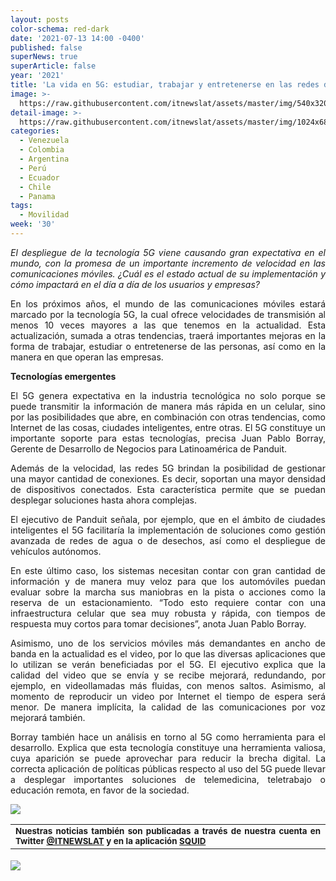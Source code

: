 ```yaml
---
layout: posts
color-schema: red-dark
date: '2021-07-13 14:00 -0400'
published: false
superNews: true
superArticle: false
year: '2021'
title: 'La vida en 5G: estudiar, trabajar y entretenerse en las redes del futuro'
image: >-
  https://raw.githubusercontent.com/itnewslat/assets/master/img/540x320/Juan-Pablo-Borray-p.jpg
detail-image: >-
  https://raw.githubusercontent.com/itnewslat/assets/master/img/1024x680/Juan-Pablo-Borray-g.jpg
categories:
  - Venezuela
  - Colombia
  - Argentina
  - Perú
  - Ecuador
  - Chile
  - Panama
tags:
  - Movilidad
week: '30'
---
```

<p style="text-align: justify;"><em>El despliegue de la tecnología 5G viene causando gran expectativa en el mundo, con la promesa de un importante incremento de velocidad en las comunicaciones móviles. ¿Cuál es el estado actual de su implementación y cómo impactará en el día a día de los usuarios y empresas?</em></p>
<p style="text-align: justify;">En los próximos años, el mundo de las comunicaciones móviles estará marcado por la tecnología 5G, la cual ofrece velocidades de transmisión al menos 10 veces mayores a las que tenemos en la actualidad. Esta actualización, sumada a otras tendencias, traerá importantes mejoras en la forma de trabajar, estudiar o entretenerse de las personas, así como en la manera en que operan las empresas.</p>
<p style="text-align: justify;"><strong>Tecnologías emergentes</strong></p>
<p style="text-align: justify;">El 5G genera expectativa en la industria tecnológica no solo porque se puede transmitir la información de manera más rápida en un celular, sino por las posibilidades que abre, en combinación con otras tendencias, como Internet de las cosas, ciudades inteligentes, entre otras. El 5G constituye un importante soporte para estas tecnologías, precisa Juan Pablo Borray, Gerente de Desarrollo de Negocios para Latinoamérica de Panduit.</p>
<p style="text-align: justify;">Además de la velocidad, las redes 5G brindan la posibilidad de gestionar una mayor cantidad de conexiones. Es decir, soportan una mayor densidad de dispositivos conectados. Esta característica permite que se puedan desplegar soluciones hasta ahora complejas.</p>
<p style="text-align: justify;">El ejecutivo de Panduit señala, por ejemplo, que en el ámbito de ciudades inteligentes el 5G facilitaría la implementación de soluciones como gestión avanzada de redes de agua o de desechos, así como el despliegue de vehículos autónomos.</p>
<p style="text-align: justify;">En este último caso, los sistemas necesitan contar con gran cantidad de información y de manera muy veloz para que los automóviles puedan evaluar sobre la marcha sus maniobras en la pista o acciones como la reserva de un estacionamiento. “Todo esto requiere contar con una infraestructura celular que sea muy robusta y rápida, con tiempos de respuesta muy cortos para tomar decisiones”, anota Juan Pablo Borray.</p>
<p style="text-align: justify;">Asimismo, uno de los servicios móviles más demandantes en ancho de banda en la actualidad es el video, por lo que las diversas aplicaciones que lo utilizan se verán beneficiadas por el 5G. El ejecutivo explica que la calidad del video que se envía y se recibe mejorará, redundando, por ejemplo, en videollamadas más fluidas, con menos saltos. Asimismo, al momento de reproducir un video por Internet el tiempo de espera será menor. De manera implícita, la calidad de las comunicaciones por voz mejorará también.</p>
<p style="text-align: justify;">Borray también hace un análisis en torno al 5G como herramienta para el desarrollo. Explica que esta tecnología constituye una herramienta valiosa, cuya aparición se puede aprovechar para reducir la brecha digital. La correcta aplicación de políticas públicas respecto al uso del 5G puede llevar a desplegar importantes soluciones de telemedicina, teletrabajo o educación remota, en favor de la sociedad.</p>

![]({{site.baseurl}}/https://raw.githubusercontent.com/itnewslat/assets/master/img/540x320/Juan-Pablo-Borray-p.jpg)

<table style="height: 42px;" width="569">
<tbody>
<tr>
<td style="text-align: justify;"><sub><strong>Nuestras noticias también son publicadas a través de nuestra cuenta en Twitter <a href="https://twitter.com/itnewslat?lang=es">@ITNEWSLAT</a> y en la aplicación <a href="https://squidapp.co/en/">SQUID</a></strong></sub></td>
</tr>
</tbody>
</table>

<img src="https://tracker.metricool.com/c3po.jpg?hash=56f88a41e39ab42c063cc51676587a04"/>